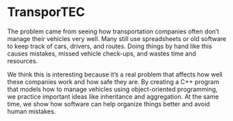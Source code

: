 # TransporTEC


The problem came from seeing how transportation companies often don’t manage their vehicles very well. Many still use spreadsheets or old software to keep track of cars, drivers, and routes. Doing things by hand like this causes mistakes, missed vehicle check-ups, and wastes time and resources.

We think this is interesting because it’s a real problem that affects how well these companies work and how safe they are. By creating a C++ program that models how to manage vehicles using object-oriented programming, we practice important ideas like inheritance and aggregation. At the same time, we show how software can help organize things better and avoid human mistakes.



